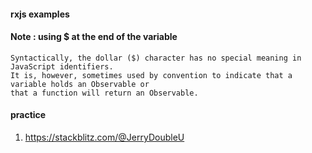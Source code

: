 #### rxjs examples

#### Note : using $ at the end of the variable

    Syntactically, the dollar ($) character has no special meaning in JavaScript identifiers.
    It is, however, sometimes used by convention to indicate that a variable holds an Observable or 
    that a function will return an Observable.

#### practice 

1. https://stackblitz.com/@JerryDoubleU
